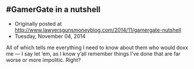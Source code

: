 ## #GamerGate in a nutshell

 * Originally posted at http://www.lawyersgunsmoneyblog.com/2014/11/gamergate-nutshell
 * Tuesday, November 04, 2014

All of which tells me everything I need to know about them who would doxx me — I say let ’em, as I know y’all remember things I’ve done that are far worse or more impolitic. Right?
